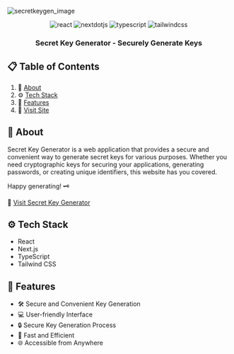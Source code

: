 ![secretkeygen_image](https://res.cloudinary.com/chocoscoding/image/upload/v1709833532/Screenshot_2024-03-07_at_18.45.13_ibf8qk.png)

<div align="center">

  <div>
    <img src="https://img.shields.io/badge/-React-black?style=for-the-badge&logoColor=white&logo=react&color=61DAFB" alt="react" />
    <img src="https://img.shields.io/badge/-Next_JS-black?style=for-the-badge&logoColor=white&logo=nextdotjs&color=000000" alt="nextdotjs" />
    <img src="https://img.shields.io/badge/-TypeScript-black?style=for-the-badge&logoColor=white&logo=typescript&color=3178C6" alt="typescript" />
    <img src="https://img.shields.io/badge/-Tailwind_CSS-black?style=for-the-badge&logoColor=white&logo=tailwindcss&color=06B6D4" alt="tailwindcss" />
  </div>

  <h3 align="center">Secret Key Generator - Securely Generate Keys</h3>
</div>

## 📋 <a name="table">Table of Contents</a>

1. 🤖 [About](#about)
2. ⚙️ [Tech Stack](#tech-stack)
3. 🔋 [Features](#features)
4. 🤸 [Visit Site](#visit-site)

## <a name="about">🧐 About</a>

Secret Key Generator is a web application that provides a secure and convenient way to generate secret keys for various purposes. Whether you need cryptographic keys for securing your applications, generating passwords, or creating unique identifiers, this website has you covered.

Happy generating! 🗝️

🫱 [Visit Secret Key Generator](https://secretkeygen.vercel.app)

## <a name="tech-stack">⚙️ Tech Stack</a>

- React
- Next.js
- TypeScript
- Tailwind CSS

## <a name="features">🔋 Features</a>

- 🛠️ Secure and Convenient Key Generation
- 💻 User-friendly Interface
- 🔒 Secure Key Generation Process
- 🎉 Fast and Efficient
- 🌐 Accessible from Anywhere
